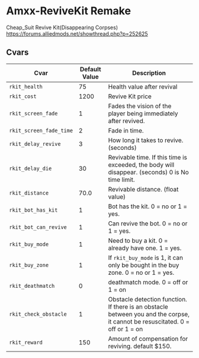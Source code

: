 # Amxx-ReviveKit Remake
Cheap_Suit Revive Kit(Disappearing Corpses)
https://forums.alliedmods.net/showthread.php?p=252625


## Cvars
| Cvar | Default Value | Description |
|------|-------|-------------|
| `rkit_health` | 75 | Health value after revival |
| `rkit_cost` | 1200 | Revive Kit price |
| `rkit_screen_fade` | 1 | Fades the vision of the player being immediately after revived. |
| `rkit_screen_fade_time` | 2 | Fade in time.|
| `rkit_delay_revive` | 3 | How long it takes to revive. (seconds)|
| `rkit_delay_die` | 30 | Revivable time. If this time is exceeded, the body will disappear. (seconds) 0 is No time limit.|
| `rkit_distance` | 70.0 | Revivable distance. (float value)|
| `rkit_bot_has_kit` | 1 | Bot has the kit. 0 = no or 1 = yes.|
| `rkit_bot_can_revive` | 1 | Can revive the bot. 0 = no or 1 = yes.|
| `rkit_buy_mode` | 1 | Need to buy a kit. 0 = already have one. 1 = yes.|
| `rkit_buy_zone` | 1 | If `rkit_buy_mode` is 1, it can only be bought in the buy zone. 0 = no or 1 = yes.|
| `rkit_deathmatch` | 0 | deathmatch mode. 0 = off or 1 = on |
| `rkit_check_obstacle` | 1 | Obstacle detection function. If there is an obstacle between you and the corpse, it cannot be resuscitated. 0 = off or 1 = on |
| `rkit_reward` | 150 | Amount of compensation for reviving. default $150. |
